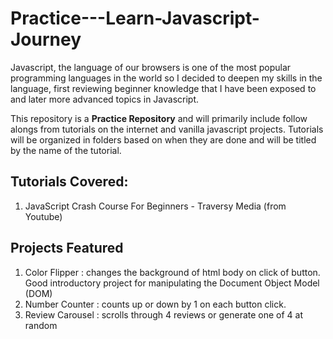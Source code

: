 # Practice---Learn-Javascript-Journey
Javascript, the language of our browsers is one of the most popular programming languages in the world so I decided to deepen my skills in the language, first reviewing beginner knowledge that I have been exposed to and later more advanced topics in Javascript.

This repository is a **Practice Repository** and will primarily include follow alongs from tutorials on the internet and vanilla javascript projects. Tutorials will be organized in folders based on when they are done and will be titled by the name of the tutorial.

## Tutorials Covered:
1. JavaScript Crash Course For Beginners - Traversy Media (from Youtube)

## Projects Featured
1. Color Flipper : changes the background of html body on click of button. Good introductory project for manipulating the Document Object Model (DOM)
2. Number Counter : counts up or down by 1 on each button click. 
3. Review Carousel : scrolls through 4 reviews or generate one of 4 at random